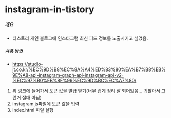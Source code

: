 # instagram-in-tistory

##### 개요
- 티스토리 개인 블로그에 인스타그램 최신 피드 정보를 노출시키고 싶었음.

##### 사용 방법
- https://studio-jt.co.kr/%EC%9D%B8%EC%8A%A4%ED%83%80%EA%B7%B8%EB%9E%A8-api-instagram-graph-api-instagram-api-v2-%EC%97%B0%EB%8F%99%EC%9D%BC%EC%A7%80/
1. 위 링크에 들어가서 토큰 값을 발급 받기(너무 쉽게 정리 잘 되어있음... 귀찮아서 그런거 절대 아님)
2. instagram.js파일에 토큰 값을 입력
3. index.html 파일 실행